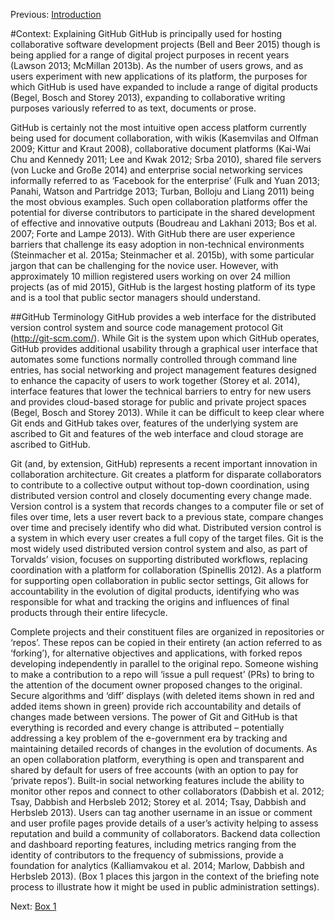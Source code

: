 Previous: [Introduction](https://github.com/JSGS/CPA_paper/blob/master/introduction.md)

#Context: Explaining GitHub
GitHub is principally used for hosting collaborative software development projects (Bell and Beer 2015) though is being applied for a range of digital project purposes in recent years (Lawson 2013; McMillan 2013b). As the number of users grows, and as users experiment with new applications of its platform, the purposes for which GitHub is used have expanded to include a range of digital products (Begel, Bosch and Storey 2013), expanding to collaborative writing purposes variously referred to as text, documents or prose. 

GitHub is certainly not the most intuitive open access platform currently being used for document collaboration, with wikis (Kasemvilas and Olfman 2009; Kittur and Kraut 2008), collaborative document platforms (Kai-Wai Chu and Kennedy 2011; Lee and Kwak 2012; Srba 2010), shared file servers (von Lucke and Große 2014) and enterprise social networking services informally referred to as ‘Facebook for the enterprise’ (Fulk and Yuan 2013; Panahi, Watson and Partridge 2013; Turban, Bolloju and Liang 2011) being the most obvious examples. Such open collaboration platforms offer the potential for diverse contributors to participate in the shared development of effective and innovative outputs (Boudreau and Lakhani 2013; Bos et al. 2007; Forte and Lampe 2013). With GitHub there are user experience barriers that challenge its easy adoption in non-technical environments (Steinmacher et al. 2015a; Steinmacher et al. 2015b), with some particular jargon that can be challenging for the novice user. However, with approximately 10 million registered users working on over 24 million projects (as of mid 2015), GitHub is the largest hosting platform of its type and is a tool that public sector managers should understand. 

##GitHub Terminology
GitHub provides a web interface for the distributed version control system and source code management protocol Git (http://git-scm.com/). While Git is the system upon which GitHub operates, GitHub provides additional usability through a graphical user interface that automates some functions normally controlled through command line entries, has social networking and project management features designed to enhance the capacity of users to work together (Storey et al. 2014), interface features that lower the technical barriers to entry for new users and provides cloud-based storage for public and private project spaces (Begel, Bosch and Storey 2013). While it can be difficult to keep clear where Git ends and GitHub takes over, features of the underlying system are ascribed to Git and features of the web interface and cloud storage are ascribed to GitHub. 

Git (and, by extension, GitHub) represents a recent important innovation in collaboration architecture. Git creates a platform for disparate collaborators to contribute to a collective output without top-down coordination, using distributed version control and closely documenting every change made. Version control is a system that records changes to a computer file or set of files over time, lets a user revert back to a previous state, compare changes over time and precisely identify who did what. Distributed version control is a system in which every user creates a full copy of the target files. Git is the most widely used distributed version control system and also, as part of Torvalds’ vision, focuses on supporting distributed workflows, replacing coordination with a platform for collaboration (Spinellis 2012). As a platform for supporting open collaboration in public sector settings, Git allows for accountability in the evolution of digital products, identifying who was responsible for what and tracking the origins and influences of final products through their entire lifecycle.

Complete projects and their constituent files are organized in repositories or ‘repos’. These repos can be copied in their entirety (an action referred to as ‘forking’), for alternative objectives and applications, with forked repos developing independently in parallel to the original repo. Someone wishing to make a contribution to a repo will ‘issue a pull request’ (PRs) to bring to the attention of the document owner proposed changes to the original. Secure algorithms and ‘diff’ displays (with deleted items shown in red and added items shown in green) provide rich accountability and details of changes made between versions. The power of Git and GitHub is that everything is recorded and every change is attributed – potentially addressing a key problem of the e-government era by tracking and maintaining detailed records of changes in the evolution of documents. As an open collaboration platform, everything is open and transparent and shared by default for users of free accounts (with an option to pay for ‘private repos’). Built-in social networking features include the ability to monitor other repos and connect to other collaborators (Dabbish et al. 2012; Tsay, Dabbish and Herbsleb 2012; Storey et al. 2014; Tsay, Dabbish and Herbsleb 2013). Users can tag another username in an issue or comment and user profile pages provide details of a user’s activity helping to assess reputation and build a community of collaborators. Backend data collection and dashboard reporting features, including metrics ranging from the identity of contributors to the frequency of submissions, provide a foundation for analytics (Kalliamvakou et al. 2014; Marlow, Dabbish and Herbsleb 2013). (Box 1 places this jargon in the context of the briefing note process to illustrate how it might be used in public administration settings). 

Next: [Box 1](https://github.com/JSGS/CPA_paper/blob/master/box1.md)
